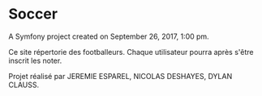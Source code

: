 Soccer
======

A Symfony project created on September 26, 2017, 1:00 pm.

Ce site répertorie des footballeurs. Chaque utilisateur pourra après s'être inscrit les noter.

Projet réalisé par JEREMIE ESPAREL, NICOLAS DESHAYES, DYLAN CLAUSS.
